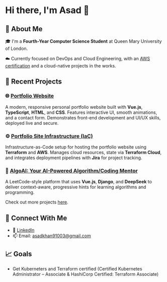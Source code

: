 # Hi there, I'm **Asad** 👋

## 🚀 About Me

🎓 I'm a **Fourth-Year Computer Science Student** at Queen Mary University of London.

☁️ Currently focused on DevOps and Cloud Engineering, with an [AWS certification](https://www.credly.com/earner/earned/badge/77aedb7a-862e-4f01-abb4-61ac000e3fb1) and a cloud-native projects in the works.


## 💼 Recent Projects

### 🌐 [Portfolio Website](https://github.com/As4d/portfolio-site)

A modern, responsive personal portfolio website built with **Vue.js**, **TypeScript**, **HTML**, and **CSS**. Features interactive UI, smooth animations, and a contact form. Demonstrates front-end development and UI/UX skills, deployed live and secure.

### ⚙️ [Portfolio Site Infrastructure (IaC)](https://github.com/As4d/portfolio-site-iac)

Infrastructure-as-Code setup for hosting the portfolio website using **Terraform** and **AWS**. Manages cloud resources, state via **Terraform Cloud**, and integrates deployment pipelines with **Jira** for project tracking.

### 🤖 [AlgoAI: Your AI-Powered Algorithm/Coding Mentor](https://github.com/As4d/algo-ai)

A LeetCode-style platform that uses **Vue.js**, **Django**, and **DeepSeek** to deliver context-aware, progressive hints for learning algorithms and programming.

Check out more projects [here](https://github.com/As4d?tab=repositories).


## 🤝 Connect With Me

- 💼 [LinkedIn](https://www.linkedin.com/in/asad-ali-khan)
- 📫 Email: [asadkhan91003@gmail.com](mailto:asadkhan91003@gmail.com)


## 📈 Goals
- Get Kuberneters and Terraform certified (Certified Kubernetes Administrator – Associate & HashiCorp Certified: Terraform Associate)


